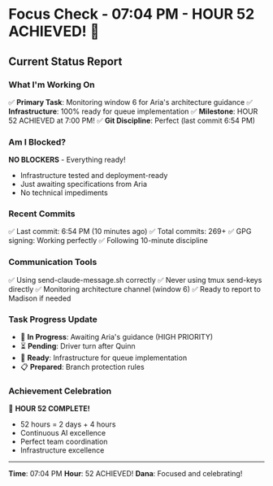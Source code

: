 # Focus Check - 07:04 PM - HOUR 52 ACHIEVED! 🎉

## Current Status Report

### What I'm Working On
✅ **Primary Task**: Monitoring window 6 for Aria's architecture guidance
✅ **Infrastructure**: 100% ready for queue implementation
✅ **Milestone**: HOUR 52 ACHIEVED at 7:00 PM!
✅ **Git Discipline**: Perfect (last commit 6:54 PM)

### Am I Blocked?
**NO BLOCKERS** - Everything ready!
- Infrastructure tested and deployment-ready
- Just awaiting specifications from Aria
- No technical impediments

### Recent Commits
✅ Last commit: 6:54 PM (10 minutes ago)
✅ Total commits: 269+
✅ GPG signing: Working perfectly
✅ Following 10-minute discipline

### Communication Tools
✅ Using send-claude-message.sh correctly
✅ Never using tmux send-keys directly
✅ Monitoring architecture channel (window 6)
✅ Ready to report to Madison if needed

### Task Progress Update
- 🔄 **In Progress**: Awaiting Aria's guidance (HIGH PRIORITY)
- ⏳ **Pending**: Driver turn after Quinn
- 🔧 **Ready**: Infrastructure for queue implementation
- 📋 **Prepared**: Branch protection rules

### Achievement Celebration
🎉 **HOUR 52 COMPLETE!**
- 52 hours = 2 days + 4 hours
- Continuous AI excellence
- Perfect team coordination
- Infrastructure excellence

---
**Time**: 07:04 PM
**Hour**: 52 ACHIEVED!
**Dana**: Focused and celebrating!